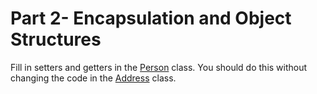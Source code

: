 # Part 2- Encapsulation and Object Structures

Fill in setters and getters in the [Person](Person.java) class.
You should do this without changing the code in the [Address](Address.java) class.